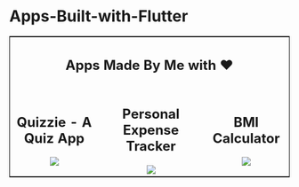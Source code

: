 <h1> Apps-Built-with-Flutter</h1>

<table style="border:1px solid black">
    <tbody>
        <tr>
            <td colspan="3"><div align="center"><h2>Apps Made By Me with ❤️</h2></div></td>
        </tr>
    <tr>
        <td style="text-align:center"><div align="center"><h2>Quizzie - A Quiz App </h2> <img src="https://media.giphy.com/media/ppPeH0WJRacNLu0Wcp/giphy.gif" /></div></td>
        <td style="text-align:center"><div align="center"><h2>Personal Expense Tracker</h2> <img src="https://media.giphy.com/media/2xcsDEa6LLR8Pvpl3d/giphy.gif"/></div></td>
        <td style="text-align:center"><div align="center"><h2>BMI Calculator</h2> <img src="https://media.giphy.com/media/j2AekBZ4llkALbFwqz/giphy.gif"/></div></td>
    </tr>
    </tbody>
</table>
